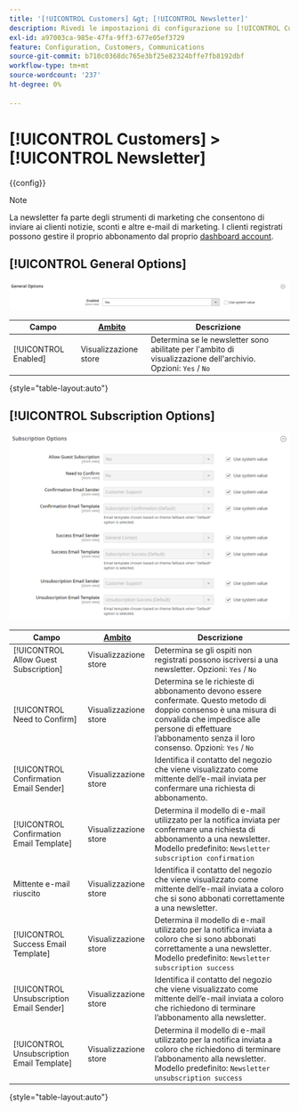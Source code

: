 ```yaml
---
title: '[!UICONTROL Customers] &gt; [!UICONTROL Newsletter]'
description: Rivedi le impostazioni di configurazione su [!UICONTROL Customers] &gt; [!UICONTROL Newsletter] pagina dell’amministratore di Commerce.
exl-id: a97003ca-985e-47fa-9ff3-677e05ef3729
feature: Configuration, Customers, Communications
source-git-commit: b710c0368dc765e3bf25e82324bffe7fb8192dbf
workflow-type: tm+mt
source-wordcount: '237'
ht-degree: 0%

---
```


# [!UICONTROL Customers] > [!UICONTROL Newsletter]

{{config}}

>[!NOTE]
>
>La newsletter fa parte degli strumenti di marketing che consentono di inviare ai clienti notizie, sconti e altre e-mail di marketing. I clienti registrati possono gestire il proprio abbonamento dal proprio [dashboard account](../../customers/account-dashboard-my-account.md).

## [!UICONTROL General Options]

![Opzioni generali](./assets/newsletter-general-options.png)<!-- zoom -->

| Campo | [Ambito](../../getting-started/websites-stores-views.md#scope-settings) | Descrizione |
|--- |--- |--- |
| [!UICONTROL Enabled] | Visualizzazione store | Determina se le newsletter sono abilitate per l&#39;ambito di visualizzazione dell&#39;archivio. Opzioni: `Yes` / `No` |

{style="table-layout:auto"}

## [!UICONTROL Subscription Options]

![Opzioni di abbonamento](./assets/newsletter-subscription-options.png)<!-- zoom -->

<!-- [Subscription Options](https://docs.magento.com/user-guide/marketing/newsletter-configuration.html) -->

| Campo | [Ambito](../../getting-started/websites-stores-views.md#scope-settings) | Descrizione |
|--- |--- |--- |
| [!UICONTROL Allow Guest Subscription] | Visualizzazione store | Determina se gli ospiti non registrati possono iscriversi a una newsletter. Opzioni: `Yes` / `No` |
| [!UICONTROL Need to Confirm] | Visualizzazione store | Determina se le richieste di abbonamento devono essere confermate. Questo metodo di doppio consenso è una misura di convalida che impedisce alle persone di effettuare l’abbonamento senza il loro consenso. Opzioni: `Yes` / `No` |
| [!UICONTROL Confirmation Email Sender] | Visualizzazione store | Identifica il contatto del negozio che viene visualizzato come mittente dell’e-mail inviata per confermare una richiesta di abbonamento. |
| [!UICONTROL Confirmation Email Template] | Visualizzazione store | Determina il modello di e-mail utilizzato per la notifica inviata per confermare una richiesta di abbonamento a una newsletter. Modello predefinito: `Newsletter subscription confirmation` |
| Mittente e-mail riuscito | Visualizzazione store | Identifica il contatto del negozio che viene visualizzato come mittente dell’e-mail inviata a coloro che si sono abbonati correttamente a una newsletter. |
| [!UICONTROL Success Email Template] | Visualizzazione store | Determina il modello di e-mail utilizzato per la notifica inviata a coloro che si sono abbonati correttamente a una newsletter. Modello predefinito: `Newsletter subscription success` |
| [!UICONTROL Unsubscription Email Sender] | Visualizzazione store | Identifica il contatto del negozio che viene visualizzato come mittente dell’e-mail inviata a coloro che richiedono di terminare l’abbonamento alla newsletter. |
| [!UICONTROL Unsubscription Email Template] | Visualizzazione store | Determina il modello di e-mail utilizzato per la notifica inviata a coloro che richiedono di terminare l’abbonamento alla newsletter. Modello predefinito: `Newsletter unsubscription success` |

{style="table-layout:auto"}
